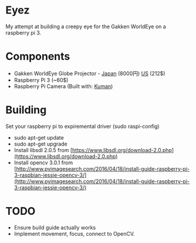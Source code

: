 # Eyez
My attempt at building a creepy eye for the Gakken WorldEye on a raspberry pi 3.

# Components
- Gakken WorldEye Globe Projector - [Japan](https://www.amazon.co.jp/%E5%AD%A6%E7%A0%94-83000-Gakken%E3%83%AF%E3%83%BC%E3%83%AB%E3%83%89%E3%83%BB%E3%82%A2%E3%82%A4/dp/B00DE2VX5M) (8000円) [US](https://www.amazon.com/World-Eye-Digital-Globe-Aqualium/dp/B00DE2VX5M) (212$)
- Raspberry Pi 3 (~60$)
- Raspberry Pi Camera (Built with: [Kuman](http://www.kumantech.com/kuman-5mp-1080p-hd-camera-module-for-raspberry-pi-for-raspberry-pi-3-model-b-b-a-rpi-2-1-sc15_p0063.html))

# Building
Set your raspberry pi to expiremental driver (sudo raspi-config)
- sudo apt-get update
- sudo apt-get upgrade
- Install libsdl 2.0.5 from [https://www.libsdl.org/download-2.0.php](https://www.libsdl.org/download-2.0.php)
- Install opencv 3.0.1 from [http://www.pyimagesearch.com/2016/04/18/install-guide-raspberry-pi-3-raspbian-jessie-opencv-3/](http://www.pyimagesearch.com/2016/04/18/install-guide-raspberry-pi-3-raspbian-jessie-opencv-3/)

# TODO
- Ensure build guide actually works
- Implement movement, focus, connect to OpenCV.
